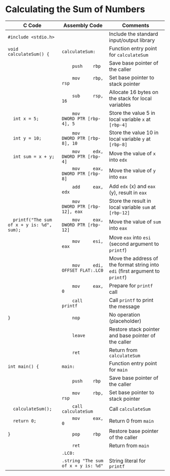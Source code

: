 # Calculating the Sum of Numbers

| C Code | Assembly Code | Comments |
|--------|----------------|----------|
| `#include <stdio.h>` | | Include the standard input/output library |
| `void calculateSum() {` | `calculateSum:` | Function entry point for `calculateSum` |
| | `    push    rbp` | Save base pointer of the caller |
| | `    mov     rbp, rsp` | Set base pointer to stack pointer |
| | `    sub     rsp, 16` | Allocate 16 bytes on the stack for local variables |
| `  int x = 5;` | `    mov     DWORD PTR [rbp-4], 5` | Store the value 5 in local variable `x` at `[rbp-4]` |
| `  int y = 10;` | `    mov     DWORD PTR [rbp-8], 10` | Store the value 10 in local variable `y` at `[rbp-8]` |
| `  int sum = x + y;` | `    mov     edx, DWORD PTR [rbp-4]` | Move the value of `x` into `edx` |
| | `    mov     eax, DWORD PTR [rbp-8]` | Move the value of `y` into `eax` |
| | `    add     eax, edx` | Add `edx` (x) and `eax` (y), result in `eax` |
| | `    mov     DWORD PTR [rbp-12], eax` | Store the result in local variable `sum` at `[rbp-12]` |
| `  printf("The sum of x + y is: %d", sum);` | `    mov     eax, DWORD PTR [rbp-12]` | Move the value of `sum` into `eax` |
| | `    mov     esi, eax` | Move `eax` into `esi` (second argument to `printf`) |
| | `    mov     edi, OFFSET FLAT:.LC0` | Move the address of the format string into `edi` (first argument to `printf`) |
| | `    mov     eax, 0` | Prepare for `printf` call |
| | `    call    printf` | Call `printf` to print the message |
| `}` | `    nop` | No operation (placeholder) |
| | `    leave` | Restore stack pointer and base pointer of the caller |
| | `    ret` | Return from `calculateSum` |
| `int main() {` | `main:` | Function entry point for `main` |
| | `    push    rbp` | Save base pointer of the caller |
| | `    mov     rbp, rsp` | Set base pointer to stack pointer |
| `  calculateSum();` | `    call    calculateSum` | Call `calculateSum` |
| `  return 0;` | `    mov     eax, 0` | Return 0 from `main` |
| `}` | `    pop     rbp` | Restore base pointer of the caller |
| | `    ret` | Return from `main` |
| | `.LC0:` | |
| | `.string "The sum of x + y is: %d"` | String literal for `printf` |

